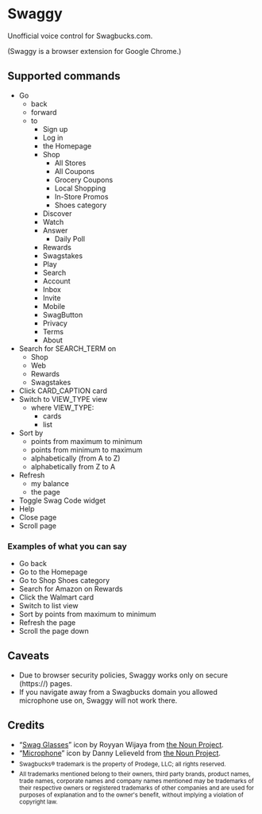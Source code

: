Swaggy
=======


Unofficial voice control for Swagbucks.com.

(Swaggy is a browser extension for Google Chrome.)


Supported commands
--------

- Go
  - back
  - forward
  - to 
    - Sign up
    - Log in
    - the Homepage
    - Shop
      - All Stores
      - All Coupons
      - Grocery Coupons
      - Local Shopping
      - In-Store Promos
      - Shoes category
    - Discover
    - Watch
    - Answer
      - Daily Poll
    - Rewards
    - Swagstakes
    - Play
    - Search
    - Account
    - Inbox
    - Invite
    - Mobile
    - SwagButton
    - Privacy
    - Terms
    - About
- Search for SEARCH_TERM on
  - Shop
  - Web
  - Rewards
  - Swagstakes
- Click CARD_CAPTION card
- Switch to VIEW_TYPE view
  - where VIEW_TYPE:
    - cards
    - list
- Sort by
  - points from maximum to minimum
  - points from minimum to maximum
  - alphabetically (from A to Z)
  - alphabetically from Z to A
- Refresh
  - my balance
  - the page
- Toggle Swag Code widget
- Help
- Close page
- Scroll page


### Examples of what you can say

- Go back
- Go to the Homepage
- Go to Shop Shoes category
- Search for Amazon on Rewards
- Click the Walmart card
- Switch to list view
- Sort by points from maximum to minimum
- Refresh the page
- Scroll the page down


Caveats
--------

* Due to browser security policies, Swaggy works only on secure (https://) pages.
* If you navigate away from a Swagbucks domain you allowed microphone use on, Swaggy will not work there.


Credits
--------

* “[Swag Glasses](https://thenounproject.com/term/swag-glasses/1342454/)” icon by Royyan Wijaya from [the Noun Project](https://thenounproject.com/).
* “[Microphone](https://thenounproject.com/term/microphone/250540/)” icon by Danny Lelieveld from [the Noun Project](https://thenounproject.com/).
* <sub>Swagbucks® trademark is the property of Prodege, LLC; all rights reserved.</sub>
* <sub>All trademarks mentioned belong to their owners, third party brands, product names, trade names, corporate names and company names mentioned may be trademarks of their respective owners or registered trademarks of other companies and are used for purposes of explanation and to the owner's benefit, without implying a violation of copyright law.</sub>

